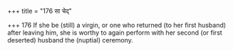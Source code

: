 +++
title = "176 सा चेद्"

+++
176	If she be (still) a virgin, or one who returned (to her first husband) after leaving him, she is worthy to again perform with her second (or first deserted) husband the (nuptial) ceremony.